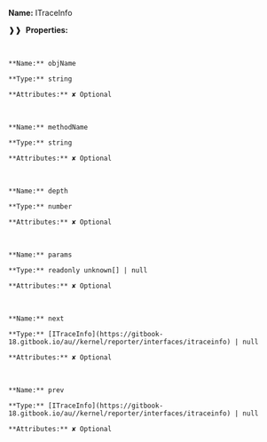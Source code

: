**Name:** ITraceInfo

❱❱&nbsp;&nbsp;**Properties:**

&nbsp;&nbsp;&nbsp;&nbsp;&nbsp;
```
**Name:** objName

**Type:** string

**Attributes:** ✘ Optional

```

&nbsp;&nbsp;&nbsp;&nbsp;&nbsp;
```
**Name:** methodName

**Type:** string

**Attributes:** ✘ Optional

```

&nbsp;&nbsp;&nbsp;&nbsp;&nbsp;
```
**Name:** depth

**Type:** number

**Attributes:** ✘ Optional

```

&nbsp;&nbsp;&nbsp;&nbsp;&nbsp;
```
**Name:** params

**Type:** readonly unknown[] | null

**Attributes:** ✘ Optional

```

&nbsp;&nbsp;&nbsp;&nbsp;&nbsp;
```
**Name:** next

**Type:** [ITraceInfo](https://gitbook-18.gitbook.io/au//kernel/reporter/interfaces/itraceinfo) | null

**Attributes:** ✘ Optional

```

&nbsp;&nbsp;&nbsp;&nbsp;&nbsp;
```
**Name:** prev

**Type:** [ITraceInfo](https://gitbook-18.gitbook.io/au//kernel/reporter/interfaces/itraceinfo) | null

**Attributes:** ✘ Optional

```

